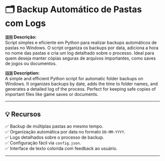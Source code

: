 # 🗂️ Backup Automático de Pastas com Logs

**🇧🇷 Descrição:**  
Script simples e eficiente em Python para realizar backups automáticos de pastas no Windows. O script organiza os backups por data, adiciona a hora no nome das pastas e cria um log detalhado sobre o processo. Ideal para quem deseja manter cópias seguras de arquivos importantes, como saves de jogos ou documentos.

**🇬🇧 Description:**  
A simple and efficient Python script for automatic folder backups on Windows. It organizes backups by date, adds the time to folder names, and generates a detailed log of the process. Perfect for keeping safe copies of important files like game saves or documents.

---

## 💡 **Recursos**
✅ Backup de múltiplas pastas ao mesmo tempo.  
✅ Organização automática por data no formato `DD-MM-YYYY`.  
✅ Logs detalhados sobre o processo de backup.  
✅ Configuração fácil via `config.json`.  
✅ Interface de texto colorida com feedback ao usuário.

---
